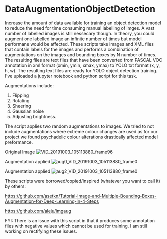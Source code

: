 # DataAugmentationObjectDetection
Increase the amount of data available for training an object detection model to reduce the need for time consuming manual labelling of imges. A vast number of labelled images is still nessecary though. In theory, you could augment one labelled image an infinite number of times but model performane would be affected. These scripts take images and XML files that contain labels for the images and performs a combination of augmentations on the images and bounding boxes by N number of times. The resulting files are text files that have been converted from PASCAL VOC annotation in xml format (xmin, ymin, xmax, ymax) to YOLO txt format (x, y, h, w). The resulting text files are ready for YOLO object detection training. I've uploaded a jupyter notebook and python script for this task.

Augmentations include: 
1)  Flipping
2)  Rotating
3)  Sheering
4)  Gaussian noise
5)  Adjusting brightness.

The script applies two random augmentations to images. We tried to not include augmentations where extreme colour changes are used as for our project we found psychadelic colour alterations drastically affected model preformance.

Original Image
![VID_20191003_105113880_frame96](https://user-images.githubusercontent.com/57613411/140636380-106f2012-d571-448f-80ee-436219f50d4f.jpg)

Augmentation applied
![aug0_VID_20191003_105113880_frame0](https://user-images.githubusercontent.com/57613411/140636386-5fa7c5e3-04e8-4f81-96aa-9ebf7c3c70ee.jpg)

Augmentation applied
![aug2_VID_20191003_105113880_frame0](https://user-images.githubusercontent.com/57613411/140636412-d4e5c243-28b6-45fb-88c2-e3db3a58d390.jpg)

These scripts were borrowed/copied/inspired (whatever you want to call it) by others:

https://github.com/asetkn/Tutorial-Image-and-Multiple-Bounding-Boxes-Augmentation-for-Deep-Learning-in-4-Steps

https://github.com/aleju/imgaug

FYI: There is an issue with this script in that it produces some annotation files with negative values which cannot be used for training. I am still working on rectifying these issues.
